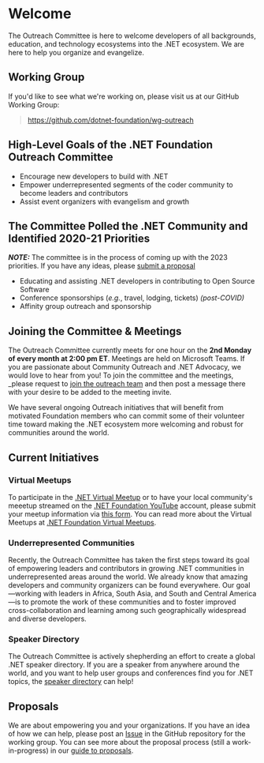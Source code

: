 # Welcome

The Outreach Committee is here to welcome developers of all backgrounds, education, and technology ecosystems into the .NET ecosystem. We are here to help you organize and evangelize.

## Working Group

If you'd like to see what we're working on, please visit us at our GitHub Working Group:

> <https://github.com/dotnet-foundation/wg-outreach>

## High-Level Goals of the .NET Foundation Outreach Committee

* Encourage new developers to build with .NET
* Empower underrepresented segments of the coder community to become leaders and contributors
* Assist event organizers with evangelism and growth

## The Committee Polled the .NET Community and Identified 2020-21 Priorities

***NOTE:*** The committee is in the process of coming up with the 2023 priorities. If you have any ideas, please [submit a proposal](/Proposals/starting-proposal.md)

* Educating and assisting .NET developers in contributing to Open Source Software
* Conference sponsorships (*e.g.*, travel, lodging, tickets) *(post-COVID)*
* Affinity group outreach and sponsorship

## Joining the Committee & Meetings

The Outreach Committee currently meets for one hour on the **2nd Monday of every month at 2:00 pm ET**. Meetings are held on Microsoft Teams. If you are passionate about Community Outreach and .NET Advocacy, we would love to hear from you! To join the committee and the meetings, _please request to [join the outreach team](https://github.com/dotnet-foundation/wg-outreach/issues/new?assignees=shawnwildermuth&labels=membership&template=membership.md) and then post a message there with your desire to be added to the meeting invite.

We have several ongoing Outreach initiatives that will benefit from motivated Foundation members who can commit some of their volunteer time toward making the .NET ecosystem more welcoming and robust for communities around the world.

## Current Initiatives

### Virtual Meetups

To participate in the [.NET Virtual Meetup](https://www.meetup.com/dotnet-virtual-user-group/) or to have your local community's meeetup streamed on the [.NET Foundation YouTube](https://www.youtube.com/channel/UCiaZbznpWV1o-KLxj8zqR6A) account, please submit your meetup information via [this form](https://bit.ly/2OohRR2). You can read more about the Virtual Meetups at [.NET Foundation Virtual Meetups](/virtual_meetup).

### Underrepresented Communities

Recently, the Outreach Committee has taken the first steps toward its goal of empowering leaders and contributors in growing .NET communities in underrepresented areas around the world. We already know that amazing developers and community organizers can be found everywhere. Our goal—working with leaders in Africa, South Asia, and South and Central America—is to promote the work of these communities and to foster improved cross-collaboration and learning among such geographically widespread and diverse developers.

### Speaker Directory

The Outreach Committee is actively shepherding an effort to create a global .NET speaker directory. If you are a speaker from anywhere around the world, and you want to help user groups and conferences find you for .NET topics, the [speaker directory](https://dotnetfoundation.org/community/speakers) can help!

## Proposals

We are about empowering you and your organizations. If you have an idea of how we can help, please post an [Issue](https://github.com/dotnet-foundation/wg-outreach/issues/new/choose) in the GitHub repository for the working group. You can see more about the proposal process (still a work-in-progress) in our [guide to proposals](https://github.com/dotnet-foundation/wg-outreach/blob/master/proposals.md).

